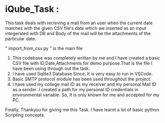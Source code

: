 # iQube_Task :

This task deals with recieving a mail from an user when the current date matches with the given CSV file's date which we inserted as an input integerated with DB
and Body of the mail will be the attachments of the particular date.

" import_from_csv.py " is the main file

1. This codebase was completely written by me and I have created a basic CSV file with ID,Date,Attachments for demo purpose.That is the file I have been using through out the task.
2. I have used Sqlite3 Database Since, It is very easy to run in VSCode.
3. Basic SMTP protocol module has been used throughout the project.
4. I have used my college mail ID as my receiver  and my personal Mail ID as a sender .I created a path for my personal ID credentials in environmental variable. So, It is only known for me and accepted for my PC.

Finally, Thankyou for giving me this Task. I have learnt a lot of basic python Scripting concepts.
